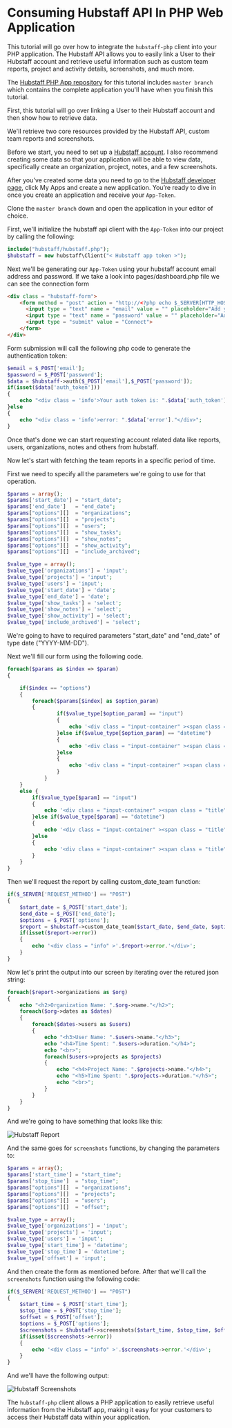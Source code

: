 # Consuming Hubstaff API In PHP Web Application

This tutorial will go over how to integrate the `hubstaff-php` client into your PHP application. The Hubstaff API allows you to easily link a User to their Hubstaff account and retrieve useful information such as custom team reports, project and activity details, screenshots, and much more.

The [Hubstaff PHP App repository]() for this tutorial includes `master branch` which contains the complete application you'll have when you finish this tutorial.

First, this tutorial will go over linking a User to their Hubstaff account and then show how to retrieve data.

We'll retrieve two core resources provided by the Hubstaff API,
custom team reports and screenshots. 

Before we start, you need to set up a [Hubstaff account](https://hubstaff.com/). I also recommend creating some data so that your application will be able to
view data, specifically create an organization, project, notes, and a few screenshots.

After you've created some data you need to go to the [Hubstaff developer
page](https://developer.hubstaff.com/), click My Apps and create a new
application. You’re ready to dive in once you create an application and receive your `App-Token`.

Clone the `master branch` down and open the application in your editor of choice.

First, we'll initialize the hubstaff api client with the `App-Token` into our project by calling the following:

```php
include("hubstaff/hubstaff.php");
$hubstaff = new hubstaff\Client("< Hubstaff app token >");
```

Next we'll be generating our `App-Token` using your hubstaff account email address and password.
If we take a look into pages/dashboard.php file we can see the connection form

```html
<div class = "hubstaff-form">
	<form method = "post" action = "http://<?php echo $_SERVER[HTTP_HOST].$_SERVER[REQUEST_URI]; ?>" >
	  <input type = "text" name = "email" value = "" placeholder="Add your Hubstaff account email address" >
	  <input type = "text" name = "password" value = "" placeholder="Add your Hubstaff account password" >
	  <input type = "submit" value = "Connect">
	</form>
</div>
```
Form submission will call the following php code to generate the authentication
token:

```php
$email = $_POST['email'];
$password = $_POST['password'];
$data = $hubstaff->auth($_POST['email'],$_POST['password']);
if(isset($data['auth_token']))
{
	echo "<div class = 'info'>Your auth token is: ".$data['auth_token']."</div>";
}else
{
	echo "<div class = 'info'>error: ".$data['error']."</div>";
}
```

Once that's done we can start requesting account related data like reports, users, organizations, notes and others from hubstaff.

Now let's start with fetching the team reports in a specific period of time.

First we need to specify all the parameters we're going to use for that operation.

```php
$params = array();
$params['start_date'] = "start_date";
$params['end_date']   = "end_date";
$params["options"][]  = "organizations";
$params["options"][]  = "projects";
$params["options"][]  = "users";
$params["options"][]  = "show_tasks";
$params["options"][]  = "show_notes";
$params["options"][]  = "show_activity";
$params["options"][]  = "include_archived";

$value_type = array();
$value_type['organizations'] = 'input';
$value_type['projects'] = 'input';
$value_type['users'] = 'input';
$value_type['start_date'] = 'date';
$value_type['end_date'] = 'date';
$value_type['show_tasks'] = 'select';
$value_type['show_notes'] = 'select';
$value_type['show_activity'] = 'select';
$value_type['include_archived'] = 'select';
```
We're going to have to required parameters "start_date" and "end_date" of type date ("YYYY-MM-DD").

Next we'll fill our form using the following code.

```php
foreach($params as $index => $param)
{

	if($index == "options")
	{
		foreach($params[$index] as $option_param)
		{
				if($value_type[$option_param] == "input")
				{
					echo '<div class = "input-container" ><span class = "title">'.$option_param.'</span><input type = "text" name = "options['.$option_param.']" ></div>';
				}else if($value_type[$option_param] == "datetime")
				{
					echo '<div class = "input-container" ><span class = "title">'.$option_param.'</span><input type = "text" name = "options['.$option_param.']" class="form-control time" ></div>';
				}else
				{
					echo '<div class = "input-container" ><span class = "title">'.$option_param.'</span><select name = "options['.$option_param.']" ><option>0</option><option>1</option></select></div>';
				}
			}
	}
	else {
		if($value_type[$param] == "input")
		{
			echo '<div class = "input-container" ><span class = "title">'.$param.'</span><input type = "text" name = "'.$param.'" ></div>';
		}else if($value_type[$param] == "datetime")
		{
			echo '<div class = "input-container" ><span class = "title">'.$param.'</span><input type = "text" name = "'.$param.'" class="form-control time" ></div>';
		}else
		{
			echo '<div class = "input-container" ><span class = "title">'.$param.'</span><select name = "'.$param.'" ><option>0</option><option>1</option></select></div>';
		}
	}
}
```

Then we'll request the report by calling custom_date_team function:

```php
if($_SERVER['REQUEST_METHOD'] == "POST")
{
	$start_date = $_POST['start_date'];
	$end_date = $_POST['end_date'];
	$options = $_POST['options'];
	$report = $hubstaff->custom_date_team($start_date, $end_date, $options);
	if(isset($report->error))
	{
		echo '<div class = "info" >'.$report->error.'</div>';
	}
}
```
Now let's print the output into our screen by iterating over the retured json string:

```php
foreach($report->organizations as $org)
{
	echo "<h2>Organization Name: ".$org->name."</h2>";
	foreach($org->dates as $dates)
	{
		foreach($dates->users as $users)
		{
			echo "<h3>User Name: ".$users->name."</h3>";
			echo "<h4>Time Spent: ".$users->duration."</h4>";
			echo "<br>";
			foreach($users->projects as $projects)
			{
				echo "<h4>Project Name: ".$projects->name."</h4>";
				echo "<h5>Time Spent: ".$projects->duration."</h5>";
				echo "<br>";
			}
		}
	}
}
```
And we're going to have something that looks like this:

![Hubstaff Report](/images/php_report.png)

And the same goes for `screenshots` functions, by changing the parameters to:

```php
$params = array();
$params['start_time'] = "start_time";
$params['stop_time']  = "stop_time";
$params["options"][]  = "organizations";
$params["options"][]  = "projects";
$params["options"][]  = "users";
$params["options"][]  = "offset";

$value_type = array();
$value_type['organizations'] = 'input';
$value_type['projects'] = 'input';
$value_type['users'] = 'input';
$value_type['start_time'] = 'datetime';
$value_type['stop_time'] = 'datetime';
$value_type['offset'] = 'input';
```
And then create the form as mentioned before. After that we'll call the `screenshots` function using the following code:

```php
if($_SERVER['REQUEST_METHOD'] == "POST")
{
	$start_time = $_POST['start_time'];
	$stop_time = $_POST['stop_time'];
	$offset = $_POST['offset'];
	$options = $_POST['options'];
	$screenshots = $hubstaff->screenshots($start_time, $stop_time, $offset, $options);
	if(isset($screenshots->error))
	{
		echo '<div class = "info" >'.$screenshots->error.'</div>';
	}
}
```
And we'll have the following output:

![Hubstaff Screenshots](/images/php_screenshot.png)

The `hubstaff-php` client allows a PHP application to easily retrieve useful information from the Hubstaff app, making it easy for your customers to access their Hubstaff data within your application.
